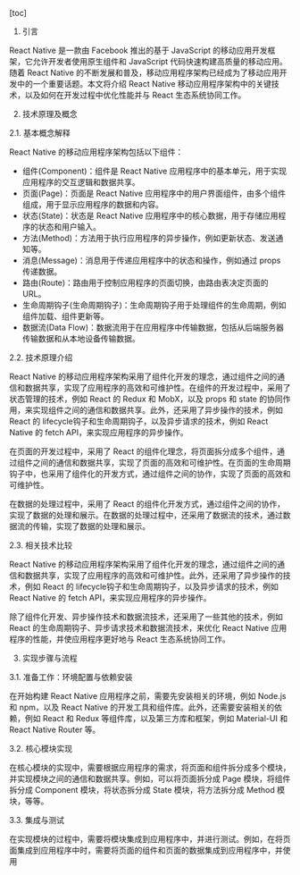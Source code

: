 
[toc]                    
                
                
1. 引言

React Native 是一款由 Facebook 推出的基于 JavaScript 的移动应用开发框架，它允许开发者使用原生组件和 JavaScript 代码快速构建高质量的移动应用。随着 React Native 的不断发展和普及，移动应用程序架构已经成为了移动应用开发中的一个重要话题。本文将介绍 React Native 移动应用程序架构中的关键技术，以及如何在开发过程中优化性能并与 React 生态系统协同工作。

2. 技术原理及概念

2.1. 基本概念解释

React Native 的移动应用程序架构包括以下组件：

- 组件(Component)：组件是 React Native 应用程序中的基本单元，用于实现应用程序的交互逻辑和数据共享。
- 页面(Page)：页面是 React Native 应用程序中的用户界面组件，由多个组件组成，用于显示应用程序的数据和内容。
- 状态(State)：状态是 React Native 应用程序中的核心数据，用于存储应用程序的状态和用户输入。
- 方法(Method)：方法用于执行应用程序的异步操作，例如更新状态、发送通知等。
- 消息(Message)：消息用于传递应用程序中的状态和操作，例如通过 props 传递数据。
- 路由(Route)：路由用于控制应用程序的页面切换，由路由表决定页面的 URL。
- 生命周期钩子(生命周期钩子)：生命周期钩子用于处理组件的生命周期，例如组件加载、组件更新等。
- 数据流(Data Flow)：数据流用于在应用程序中传输数据，包括从后端服务器传输数据和从本地设备传输数据。

2.2. 技术原理介绍

React Native 的移动应用程序架构采用了组件化开发的理念，通过组件之间的通信和数据共享，实现了应用程序的高效和可维护性。在组件的开发过程中，采用了状态管理的技术，例如 React 的 Redux 和 MobX，以及 props 和 state 的协同作用，来实现组件之间的通信和数据共享。此外，还采用了异步操作的技术，例如 React 的 lifecycle钩子和生命周期钩子，以及异步请求的技术，例如 React Native 的 fetch API，来实现应用程序的异步操作。

在页面的开发过程中，采用了 React 的组件化理念，将页面拆分成多个组件，通过组件之间的通信和数据共享，实现了页面的高效和可维护性。在页面的生命周期钩子中，也采用了组件化的开发方式，通过组件之间的协作，实现了页面的高效和可维护性。

在数据的处理过程中，采用了 React 的组件化开发方式，通过组件之间的协作，实现了数据的处理和展示。在数据的处理过程中，还采用了数据流的技术，通过数据流的传输，实现了数据的处理和展示。

2.3. 相关技术比较

React Native 的移动应用程序架构采用了组件化开发的理念，通过组件之间的通信和数据共享，实现了应用程序的高效和可维护性。此外，还采用了异步操作的技术，例如 React 的 lifecycle钩子和生命周期钩子，以及异步请求的技术，例如 React Native 的 fetch API，来实现应用程序的异步操作。

除了组件化开发、异步操作技术和数据流技术，还采用了一些其他的技术，例如 React 的生命周期钩子、异步请求技术和数据流技术，来优化 React Native 应用程序的性能，并使应用程序更好地与 React 生态系统协同工作。

3. 实现步骤与流程

3.1. 准备工作：环境配置与依赖安装

在开始构建 React Native 应用程序之前，需要先安装相关的环境，例如 Node.js 和 npm，以及 React Native 的开发工具和组件库。此外，还需要安装相关的依赖，例如 React 和 Redux 等组件库，以及第三方库和框架，例如 Material-UI 和 React Native Router 等。

3.2. 核心模块实现

在核心模块的实现中，需要根据应用程序的需求，将页面和组件拆分成多个模块，并实现模块之间的通信和数据共享。例如，可以将页面拆分成 Page 模块，将组件拆分成 Component 模块，将状态拆分成 State 模块，将方法拆分成 Method 模块，等等。

3.3. 集成与测试

在实现模块的过程中，需要将模块集成到应用程序中，并进行测试。例如，在将页面集成到应用程序中时，需要将页面的组件和页面的数据集成到应用程序中，并使用

